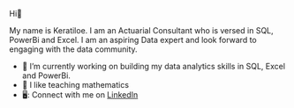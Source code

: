 Hi👋

My name is Keratiloe. I am an Actuarial Consultant who is versed in SQL, PowerBi and Excel. I am an aspiring Data expert and look forward to engaging with the data community.

- 🔭 I’m currently working on building my data analytics skills in SQL, Excel and PowerBi.
- 🌱 I like teaching mathematics
- 🖥️: Connect with me on [LinkedIn](https://www.linkedin.com/in/keratiloemaake/)

<!---
Keratiloe-M/Keratiloe-M is a ✨ special ✨ repository because its `README.md` (this file) appears on your GitHub profile.
You can click the Preview link to take a look at your changes.
--->
